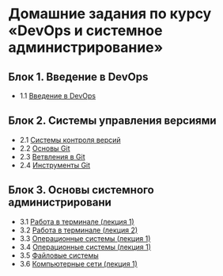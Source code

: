 # Домашние задания по курсу «DevOps и системное администрирование»

## Блок 1. Введение в DevOps
+ 1.1 [Введение в DevOps](https://github.com/AlexeyKRD/devops-netology/tree/main/01-intro-01 "Домашнее задание к занятию «1.1. Введение в DevOps»")
## Блок 2. Системы управления версиями
+ 2.1 [Системы контроля версий](https://github.com/AlexeyKRD/devops-netology/tree/main/02-git-01-vcs "Домашнее задание к занятию «2.1. Системы контроля версий.»") 
+ 2.2 [Основы Git](https://github.com/AlexeyKRD/devops-netology/tree/main/02-git-02-base)
+ 2.3 [Ветвления в Git](https://github.com/AlexeyKRD/devops-netology/tree/main/02-git-03-branching) 
+ 2.4 [Инструменты Git](https://github.com/AlexeyKRD/devops-netology/tree/main/02-git-04-tools) 
## Блок 3. Основы системного администрировани
+ 3.1 [Работа в терминале (лекция 1)](https://github.com/AlexeyKRD/devops-netology/tree/main/03-sysadmin-01-terminal)
+ 3.2 [Работа в терминале (лекция 2)](https://github.com/AlexeyKRD/devops-netology/tree/main/03-sysadmin-02-terminal)
+ 3.3 [Операционные системы (лекция 1)](https://github.com/AlexeyKRD/devops-netology/tree/main/03-sysadmin-03-os)
+ 3.4 [Операционные системы (лекция 1)](https://github.com/AlexeyKRD/devops-netology/tree/main/03-sysadmin-04-os)
+ 3.5 [Файловые системы](https://github.com/AlexeyKRD/devops-netology/tree/main/03-sysadmin-05-fs)
+ 3.6 [Компьютерные сети (лекция 1)](https://github.com/AlexeyKRD/devops-netology/tree/main/03-sysadmin-06-net)